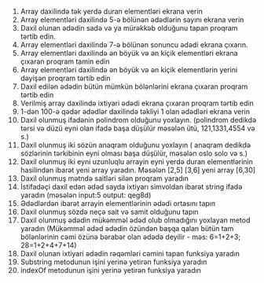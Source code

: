 1.	Array daxilində tək yerdə duran elementləri ekrana verin
2.	Array elementləri daxilində 5-ə bölünən ədədlərin sayını ekrana verin
3.	Daxil olunan ədədin sadə və ya mürəkkəb olduğunu tapan proqram tərtib edin.
4.	Array elementləri daxilində 7-ə bölünən sonuncu ədədi ekrana çıxarın.
5.	Array elementləri daxilində ən böyük və ən kiçik elementləri ekrana çıxaran proqram tamin edin
6.	Array elementləri daxilində ən böyük və ən kiçik elementlərin yerini dəyişən  proqram tərtib edin
7.	Daxil edilən ədədin bütün mümkün bölənlərini ekrana çıxaran proqram tərtib edin
8.	Verilmiş array daxilində ixtiyari ədədi ekrana çıxaran proqram tərtib edin
9.	1-dən 100-ə qədər ədədlər daxilində təkliyi 1 olan ədədləri ekrana verin
10.	Daxil olunmuş ifadənin polindrom olduğunu yoxlayın.   (polindrom dedikdə tərsi və düzü eyni olan ifadə başa düşülür məsələn ütü, 121,1331,4554 və s.)
11.	Daxil olunmuş iki sözün anaqram olduğunu yoxlayın ( anaqram dedikdə sözlərinin tərkibinin eyni olması başa düşülür, məsələn oslo solo və   s.)
12.	Daxil olunmuş iki eyni uzunluqlu arrayin eyni yerdə duran elementlərinin hasilindən ibarət yeni array yaradın. Məsələn [2,5] [3,6] yeni array [6,30]
13.	Daxil olunmuş mətndə saitləri silən proqram yaradın 
14.	İstifadəçi daxil edən ədəd sayda ixtiyarı simvoldan ibarət string ifadə yaradın (məsələn input:5   output: qeg8d)
15.	Ədədlərdən ibarət arrayin elementlərinin ədədi ortasını tapın
16.	Daxil olunmuş sözdə neçə sait və samit olduğunu tapın
17.	Daxil olunmuş ədədin mükəmməl ədəd olub olmadığını yoxlayan metod yaradın (Mükəmməl ədəd ədədin özündən başqa qalan bütün tam bölənlərinin cəmi özünə bərabər olan ədədə deyilir - məs: 6=1+2+3;  28=1+2+4+7+14)
18.	Daxil olunan ixtiyari ədədin rəqəmləri cəmini tapan funksiya yaradın
19.	Substring metodunun işini yerinə yetirən funksiya yaradın
20.	indexOf metodunun işini yerinə yetirən funksiya yaradın